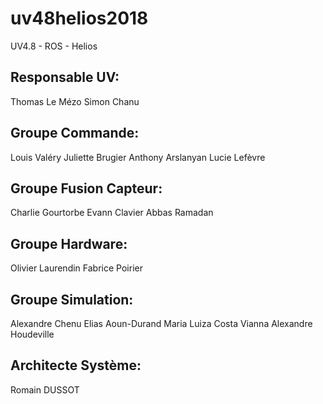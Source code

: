 # uv48helios2018
UV4.8 - ROS - Helios

Responsable UV:
---------------
  
  Thomas Le Mézo
  Simon Chanu


Groupe Commande:
----------------
  Louis Valéry
  Juliette Brugier
  Anthony Arslanyan
  Lucie Lefèvre
  
Groupe Fusion Capteur:
---------------------

  Charlie Gourtorbe
  Evann Clavier
  Abbas Ramadan
  
Groupe Hardware:
---------------
  
  Olivier Laurendin
  Fabrice Poirier
 
Groupe Simulation:
-----------------
  
  Alexandre Chenu
  Elias Aoun-Durand
  Maria Luiza Costa Vianna
  Alexandre Houdeville
  
Architecte Système:
-------------------
  
  Romain DUSSOT
  

